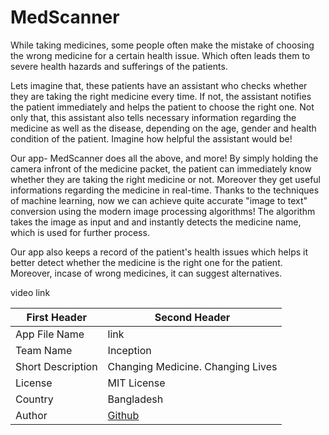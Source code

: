 # MedScanner
While taking medicines, some people often make the mistake of choosing the wrong medicine for a certain health issue. Which often leads them to severe health hazards and sufferings of the patients. 

Lets imagine that, these patients have an assistant who checks whether they are taking the right medicine every time. If not, the assistant notifies the patient immediately and helps the patient to choose the right one. Not only that, this assistant also tells necessary information regarding the medicine as well as the disease, depending on the age, gender and health condition of the patient. Imagine how helpful the assistant would be!
 
Our app- MedScanner does all the above, and more! By simply holding the camera infront of the medicine packet, the patient can immediately know whether they are taking the right medicine or not. Moreover they get useful informations regarding the medicine in real-time. Thanks to the techniques of machine learning, now we can achieve quite accurate "image to text" conversion using the modern image processing algorithms! The algorithm takes the image as input and and instantly detects the medicine name, which is used for further process.

Our app also keeps a record of the patient's health issues which helps it better detect whether the medicine is the right one for the patient. Moreover, incase of wrong medicines, it can suggest alternatives. 

video link

First Header | Second Header
------------ | -------------
App File Name | link
Team Name | Inception
Short Description  | Changing Medicine. Changing Lives
License | MIT License
Country | Bangladesh
Author | [Github](https://github.com/AwsafAlam)

